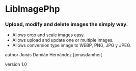 # LibImagePhp
### Upload, modify and delete images the simply way. 

* Allows crop and scale images easy. 
* Allows upload and update one or multiple images. 
* Allows conversion type image to WEBP, PNG, JPG y JPEG.

author Jonás Damián Hernández [jonasdamher]

version 1.0
